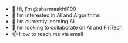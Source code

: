 - 👋 Hi, I’m @sharmaakhil100
- 👀 I’m interested in AI and Algorithms 
- 🌱 I’m currently learning AI 
- 💞️ I’m looking to collaborate on AI and FinTech
- 📫 How to reach me via email

<!---
sharmaakhil100/sharmaakhil100 is a ✨ special ✨ repository because its `README.md` (this file) appears on your GitHub profile.
You can click the Preview link to take a look at your changes.
--->
